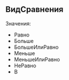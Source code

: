 ## ВидСравнения

Значения:

* Равно
* Больше
* БольшеИлиРавно
* Меньше
* МеньшеИлиРавно
* НеРавно
* В

